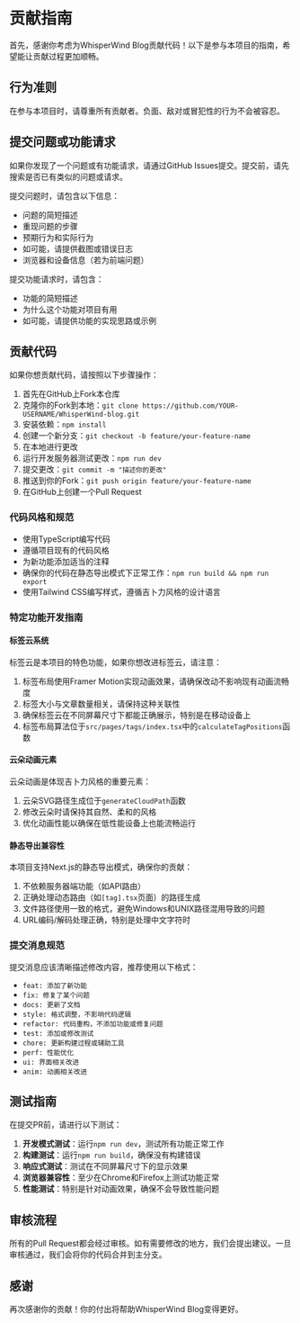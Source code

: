 # 贡献指南

首先，感谢你考虑为WhisperWind Blog贡献代码！以下是参与本项目的指南，希望能让贡献过程更加顺畅。

## 行为准则

在参与本项目时，请尊重所有贡献者。负面、敌对或冒犯性的行为不会被容忍。

## 提交问题或功能请求

如果你发现了一个问题或有功能请求，请通过GitHub Issues提交。提交前，请先搜索是否已有类似的问题或请求。

提交问题时，请包含以下信息：
- 问题的简短描述
- 重现问题的步骤
- 预期行为和实际行为
- 如可能，请提供截图或错误日志
- 浏览器和设备信息（若为前端问题）

提交功能请求时，请包含：
- 功能的简短描述
- 为什么这个功能对项目有用
- 如可能，请提供功能的实现思路或示例

## 贡献代码

如果你想贡献代码，请按照以下步骤操作：

1. 首先在GitHub上Fork本仓库
2. 克隆你的Fork到本地：`git clone https://github.com/YOUR-USERNAME/WhisperWind-blog.git`
3. 安装依赖：`npm install`
4. 创建一个新分支：`git checkout -b feature/your-feature-name`
5. 在本地进行更改
6. 运行开发服务器测试更改：`npm run dev`
7. 提交更改：`git commit -m "描述你的更改"`
8. 推送到你的Fork：`git push origin feature/your-feature-name`
9. 在GitHub上创建一个Pull Request

### 代码风格和规范

- 使用TypeScript编写代码
- 遵循项目现有的代码风格
- 为新功能添加适当的注释
- 确保你的代码在静态导出模式下正常工作：`npm run build && npm run export`
- 使用Tailwind CSS编写样式，遵循吉卜力风格的设计语言

### 特定功能开发指南

#### 标签云系统

标签云是本项目的特色功能，如果你想改进标签云，请注意：

1. 标签布局使用Framer Motion实现动画效果，请确保改动不影响现有动画流畅度
2. 标签大小与文章数量相关，请保持这种关联性
3. 确保标签云在不同屏幕尺寸下都能正确展示，特别是在移动设备上
4. 标签布局算法位于`src/pages/tags/index.tsx`中的`calculateTagPositions`函数

#### 云朵动画元素

云朵动画是体现吉卜力风格的重要元素：

1. 云朵SVG路径生成位于`generateCloudPath`函数
2. 修改云朵时请保持其自然、柔和的风格
3. 优化动画性能以确保在低性能设备上也能流畅运行

#### 静态导出兼容性

本项目支持Next.js的静态导出模式，确保你的贡献：

1. 不依赖服务器端功能（如API路由）
2. 正确处理动态路由（如`[tag].tsx`页面）的路径生成
3. 文件路径使用一致的格式，避免Windows和UNIX路径混用导致的问题
4. URL编码/解码处理正确，特别是处理中文字符时

### 提交消息规范

提交消息应该清晰描述修改内容，推荐使用以下格式：

- `feat: 添加了新功能`
- `fix: 修复了某个问题`
- `docs: 更新了文档`
- `style: 格式调整，不影响代码逻辑`
- `refactor: 代码重构，不添加功能或修复问题`
- `test: 添加或修改测试`
- `chore: 更新构建过程或辅助工具`
- `perf: 性能优化`
- `ui: 界面相关改进`
- `anim: 动画相关改进`

## 测试指南

在提交PR前，请进行以下测试：

1. **开发模式测试**：运行`npm run dev`，测试所有功能正常工作
2. **构建测试**：运行`npm run build`，确保没有构建错误
3. **响应式测试**：测试在不同屏幕尺寸下的显示效果
4. **浏览器兼容性**：至少在Chrome和Firefox上测试功能正常
5. **性能测试**：特别是针对动画效果，确保不会导致性能问题

## 审核流程

所有的Pull Request都会经过审核。如有需要修改的地方，我们会提出建议。一旦审核通过，我们会将你的代码合并到主分支。

## 感谢

再次感谢你的贡献！你的付出将帮助WhisperWind Blog变得更好。 